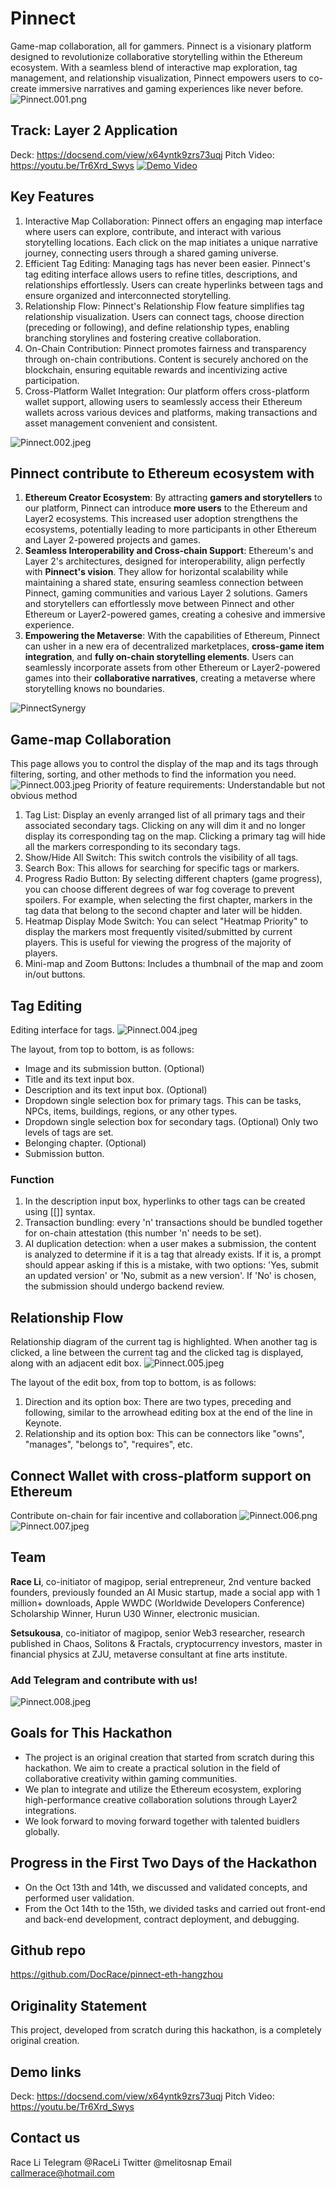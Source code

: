 # Pinnect
Game-map collaboration, all for gammers.
Pinnect is a visionary platform designed to revolutionize collaborative storytelling within the Ethereum ecosystem. With a seamless blend of interactive map exploration, tag management, and relationship visualization, Pinnect empowers users to co-create immersive narratives and gaming experiences like never before.
![Pinnect.001.png](/img/pinnect-readme-img-rec/Pinnect.001.png)
## Track: Layer 2 Application
Deck: https://docsend.com/view/x64yntk9zrs73uqj
Pitch Video: https://youtu.be/Tr6Xrd_Swys
[![Demo Video](http://img/pinnect-readme-img-rec.youtube.com/vi/Tr6Xrd_Swys/0.jpg)](http://www.youtube.com/watch?v=Tr6Xrd_Swys "Pinnect Eth Hangzhou")

## Key Features
1. Interactive Map Collaboration: Pinnect offers an engaging map interface where users can explore, contribute, and interact with various storytelling locations. Each click on the map initiates a unique narrative journey, connecting users through a shared gaming universe.
2. Efficient Tag Editing: Managing tags has never been easier. Pinnect's tag editing interface allows users to refine titles, descriptions, and relationships effortlessly. Users can create hyperlinks between tags and ensure organized and interconnected storytelling.
3. Relationship Flow: Pinnect's Relationship Flow feature simplifies tag relationship visualization. Users can connect tags, choose direction (preceding or following), and define relationship types, enabling branching storylines and fostering creative collaboration.
4. On-Chain Contribution: Pinnect promotes fairness and transparency through on-chain contributions. Content is securely anchored on the blockchain, ensuring equitable rewards and incentivizing active participation.
5. Cross-Platform Wallet Integration: Our platform offers cross-platform wallet support, allowing users to seamlessly access their Ethereum wallets across various devices and platforms, making transactions and asset management convenient and consistent.

![Pinnect.002.jpeg](/img/pinnect-readme-img-rec/Pinnect.002.jpeg)
## Pinnect contribute to Ethereum ecosystem with
1. **Ethereum Creator Ecosystem**: By attracting **gamers and storytellers** to our platform, Pinnect can introduce **more users** to the Ethereum and Layer2 ecosystems. This increased user adoption strengthens the ecosystems, potentially leading to more participants in other Ethereum and Layer 2-powered projects and games.
2. **Seamless Interoperability and Cross-chain Support**: Ethereum's and Layer 2's architectures, designed for interoperability, align perfectly with **Pinnect's vision**. They allow for horizontal scalability while maintaining a shared state, ensuring seamless connection between Pinnect, gaming communities and various Layer 2 solutions. Gamers and storytellers can effortlessly move between Pinnect and other Ethereum or Layer2-powered games, creating a cohesive and immersive experience. 
3. **Empowering the Metaverse**: With the capabilities of Ethereum, Pinnect can usher in a new era of decentralized marketplaces, **cross-game item integration**, and **fully on-chain storytelling elements**. Users can seamlessly incorporate assets from other Ethereum or Layer2-powered games into their **collaborative narratives**, creating a metaverse where storytelling knows no boundaries.

![PinnectSynergy](/img/pinnect-readme-img-rec/PinnectSynergy2.png)
## Game-map Collaboration
This page allows you to control the display of the map and its tags through filtering, sorting, and other methods to find the information you need.
![Pinnect.003.jpeg](/img/pinnect-readme-img-rec/Pinnect.003.jpeg)
Priority of feature requirements: Understandable but not obvious method
1. Tag List: Display an evenly arranged list of all primary tags and their associated secondary tags. Clicking on any will dim it and no longer display its corresponding tag on the map. Clicking a primary tag will hide all the markers corresponding to its secondary tags.
2. Show/Hide All Switch: This switch controls the visibility of all tags.
3. Search Box: This allows for searching for specific tags or markers.
4. Progress Radio Button: By selecting different chapters (game progress), you can choose different degrees of war fog coverage to prevent spoilers. For example, when selecting the first chapter, markers in the tag data that belong to the second chapter and later will be hidden.
5. Heatmap Display Mode Switch: You can select "Heatmap Priority" to display the markers most frequently visited/submitted by current players. This is useful for viewing the progress of the majority of players.
6. Mini-map and Zoom Buttons: Includes a thumbnail of the map and zoom in/out buttons.

## Tag Editing
Editing interface for tags.
![Pinnect.004.jpeg](/img/pinnect-readme-img-rec/Pinnect.004.jpeg)

The layout, from top to bottom, is as follows:
- Image and its submission button. (Optional)
- Title and its text input box.
- Description and its text input box. (Optional)
- Dropdown single selection box for primary tags.
  This can be tasks, NPCs, items, buildings, regions, or any other types.
- Dropdown single selection box for secondary tags. (Optional)
  Only two levels of tags are set.
- Belonging chapter. (Optional)
- Submission button.

### Function
1. In the description input box, hyperlinks to other tags can be created using [[]] syntax.
2. Transaction bundling: every 'n' transactions should be bundled together for on-chain attestation (this number 'n' needs to be set).
3. AI duplication detection: when a user makes a submission, the content is analyzed to determine if it is a tag that already exists. If it is, a prompt should appear asking if this is a mistake, with two options: 'Yes, submit an updated version' or 'No, submit as a new version'. If 'No' is chosen, the submission should undergo backend review.

## Relationship Flow
Relationship diagram of the current tag is highlighted. When another tag is clicked, a line between the current tag and the clicked tag is displayed, along with an adjacent edit box.
![Pinnect.005.jpeg](/img/pinnect-readme-img-rec/Pinnect.005.jpeg)

The layout of the edit box, from top to bottom, is as follows:
1. Direction and its option box: There are two types, preceding and following, similar to the arrowhead editing box at the end of the line in Keynote.
2. Relationship and its option box: This can be connectors like "owns", "manages", "belongs to", "requires", etc.

## Connect Wallet with cross-platform support on Ethereum
Contribute on-chain for fair incentive and collaboration
![Pinnect.006.png](/img/pinnect-readme-img-rec/Pinnect.006.png)
![Pinnect.007.jpeg](/img/pinnect-readme-img-rec/Pinnect.007.jpeg)
## Team
**Race Li**, co-initiator of magipop, serial entrepreneur, 2nd venture backed founders, previously founded an AI Music startup, made a social app with 1 million+ downloads, Apple WWDC (Worldwide Developers Conference) Scholarship Winner, Hurun U30 Winner, electronic musician.

**Setsukousa**, co-initiator of magipop, senior Web3 researcher, research published in Chaos, Solitons & Fractals, cryptocurrency investors, master in financial physics at ZJU, metaverse consultant at fine arts institute.
### Add Telegram and contribute with us!
![Pinnect.008.jpeg](/img/pinnect-readme-img-rec/Pinnect.008.png)
## Goals for This Hackathon
- The project is an original creation that started from scratch during this hackathon. We aim to create a practical solution in the field of collaborative creativity within gaming communities.
- We plan to integrate and utilize the Ethereum ecosystem, exploring high-performance creative collaboration solutions through Layer2 integrations.
- We look forward to moving forward together with talented buidlers globally.
## Progress in the First Two Days of the Hackathon
- On the Oct 13th and 14th, we discussed and validated concepts, and performed user validation.
- From the Oct 14th to the 15th, we divided tasks and carried out front-end and back-end development, contract deployment, and debugging.
## Github repo
https://github.com/DocRace/pinnect-eth-hangzhou
## Originality Statement
This project, developed from scratch during this hackathon, is a completely original creation.
## Demo links
Deck: https://docsend.com/view/x64yntk9zrs73uqj
Pitch Video: https://youtu.be/Tr6Xrd_Swys
## Contact us
Race Li
Telegram @RaceLi
Twitter @melitosnap
Email callmerace@hotmail.com
